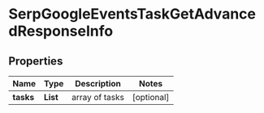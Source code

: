 # SerpGoogleEventsTaskGetAdvancedResponseInfo


## Properties

| Name | Type | Description | Notes |
|------------ | ------------- | ------------- | -------------|
**tasks** | **List<SerpGoogleEventsTaskGetAdvancedTaskInfo>** | array of tasks |[optional]|